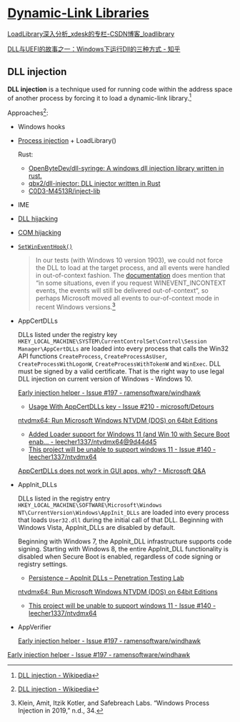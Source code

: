 # [Dynamic-Link Libraries](https://docs.microsoft.com/en-us/windows/win32/dlls/dynamic-link-libraries)
[LoadLibrary深入分析\_xdesk的专栏-CSDN博客\_loadlibrary](https://blog.csdn.net/xiangbaohui/article/details/103743201)

[DLL与UEFI的故事之一：Windows下运行Dll的三种方式 - 知乎](https://zhuanlan.zhihu.com/p/30000572)

## DLL injection
**DLL injection** is a technique used for running code within the address space of another process by forcing it to load a dynamic-link library.[^inject-wiki]

Approaches[^inject-wiki]:
- Windows hooks
- [Process injection](../README.md#process-injection) + LoadLibrary()

  Rust:
  - [OpenByteDev/dll-syringe: A windows dll injection library written in rust.](https://github.com/OpenByteDev/dll-syringe)
  - [qbx2/dll-injector: DLL injector written in Rust](https://github.com/qbx2/dll-injector)
  - [C0D3-M4513R/inject-lib](https://github.com/C0D3-M4513R/inject-lib)

- IME
- [DLL hijacking](Search.md#dll-hijacking)
- [COM hijacking](../../../Applications/API/COM/README.md#hijacking)
- [`SetWinEventHook()`](../../../UI/GUI/Hooks/README.md#winevent-hooks)
  
  > In our tests (with Windows 10 version 1903), we could not force the DLL to load at the target process, and all events were handled in out-of-context fashion. The [documentation](https://docs.microsoft.com/en-us/windows/desktop/api/Winuser/nf-winuser-setwineventhook) does mention that “in some situations, even if you request WINEVENT_INCONTEXT events, the events will still be delivered out-of-context“, so perhaps Microsoft moved all events to our-of-context mode in recent Windows versions.[^inject-2019]
- AppCertDLLs
  
  DLLs listed under the registry key `HKEY_LOCAL_MACHINE\SYSTEM\CurrentControlSet\Control\Session Manager\AppCertDLLs` are loaded into every process that calls the Win32 API functions `CreateProcess`, `CreateProcessAsUser`, `CreateProcessWithLogonW`, `CreateProcessWithTokenW` and `WinExec`. DLL must be signed by a valid certificate. That is the right way to use legal DLL injection on current version of Windows - Windows 10.

  [Early injection helper - Issue #197 - ramensoftware/windhawk](https://github.com/ramensoftware/windhawk/issues/197#issuecomment-2255728177)
  - [Usage With AppCertDLLs key - Issue #210 - microsoft/Detours](https://github.com/microsoft/Detours/issues/210)
  
  [ntvdmx64: Run Microsoft Windows NTVDM (DOS) on 64bit Editions](https://github.com/leecher1337/ntvdmx64)
  - [Added Loader support for Windows 11 (and Win 10 with Secure Boot enab... - leecher1337/ntvdmx64@9d44d45](https://github.com/leecher1337/ntvdmx64/commit/9d44d45b8bae51e558989bec066cabc6290dc4c2#diff-43a736f22d437e1bd3b8b6a4c3ab8ff037f4847161d16e5714fbd8c3032124b7)
  - [This project will be unable to support windows 11 - Issue #140 - leecher1337/ntvdmx64](https://github.com/leecher1337/ntvdmx64/issues/140)

  [AppCertDLLs does not work in GUI apps, why? - Microsoft Q&A](https://learn.microsoft.com/en-us/answers/questions/494197/appcertdlls-does-not-work-in-gui-apps-why)

- AppInit_DLLs
  
  DLLs listed in the registry entry `HKEY_LOCAL_MACHINE\SOFTWARE\Microsoft\Windows NT\CurrentVersion\Windows\AppInit_DLLs` are loaded into every process that loads `User32.dll` during the initial call of that DLL. Beginning with Windows Vista, AppInit_DLLs are disabled by default.

  Beginning with Windows 7, the AppInit_DLL infrastructure supports code signing. Starting with Windows 8, the entire AppInit_DLL functionality is disabled when Secure Boot is enabled, regardless of code signing or registry settings.
  - [Persistence – AppInit DLLs – Penetration Testing Lab](https://pentestlab.blog/2020/01/07/persistence-appinit-dlls/)

  [ntvdmx64: Run Microsoft Windows NTVDM (DOS) on 64bit Editions](https://github.com/leecher1337/ntvdmx64)
  - [This project will be unable to support windows 11 - Issue #140 - leecher1337/ntvdmx64](https://github.com/leecher1337/ntvdmx64/issues/140)

- AppVerifier

  [Early injection helper - Issue #197 - ramensoftware/windhawk](https://github.com/ramensoftware/windhawk/issues/197#issuecomment-2184111425)

[Early injection helper - Issue #197 - ramensoftware/windhawk](https://github.com/ramensoftware/windhawk/issues/197)

[^inject-wiki]: [DLL injection - Wikipedia](https://en.wikipedia.org/wiki/DLL_injection)
[^inject-2019]: Klein, Amit, Itzik Kotler, and Safebreach Labs. “Windows Process Injection in 2019,” n.d., 34.
